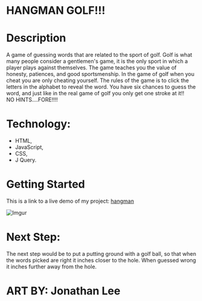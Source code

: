  

 # HANGMAN GOLF!!!
# Description
A game of guessing words that are related to the sport of golf.  Golf is what many people consider a gentlemen's game,  it is the only sport in which a player plays against themselves.  The game teaches you the value of honesty, patiences, and good sportsmenship.  In the game of golf when you cheat you are only cheating yourself.  The rules of the game is to click the letters in the alphabet to reveal the word. You have six chances to guess the word, and just like in the real game of golf you only get one stroke at it!!  
                      NO HINTS....FORE!!!!


# Technology:

- HTML, 
- JavaScript,
- CSS,
- J Query.

# Getting Started
This is a link to a live demo of my project: [hangman](https://jonneeboy.github.io/hangman/)

![Imgur](http://i.imgur.com/JYczpEO.png)

# Next Step:

The next step would be to put a putting ground with a golf ball, so that when the words picked are right it inches closer to the hole.  When guessed wrong it inches further away from the hole.



# ART BY: Jonathan Lee

